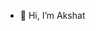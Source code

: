 - 👋 Hi, I’m Akshat
<!---
akshatverma1/akshatverma1 is a ✨ special ✨ repository because its `README.md` (this file) appears on your GitHub profile.
You can click the Preview link to take a look at your changes.
--->
